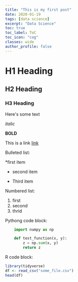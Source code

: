 ```yaml
---
title: "This is my first post"
date: 2020-01-19
tags: [data science]
excerpt: "Data Science"
toc: true
toc_label: ToC
toc_icon: "cog"
classes: wide
author_profile: false
---
```


# H1 Heading

## H2 Heading 

### H3 Heading

Here's some text

*italic*

**BOLD**

This is a link [link](https://google.com)

Bulleted list:

*first item
+ second item
- Third item

Numbered list:
1. first
2. second
3. thrid


Pythong code block:

```python
    import numpy as np

    def test_function(x, y):
        z = np.sum(x, y)
        return z
```

R code block:

```r
library(tidyverse)
df <- read_csv("some_file.csv")
head(df)
```
